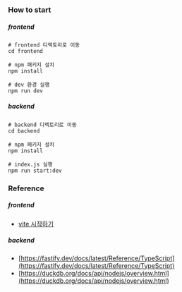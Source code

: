 ### How to start

##### frontend

```shell
# frontend 디렉토리로 이동
cd frontend

# npm 패키지 설치
npm install

# dev 환경 실행
npm run dev
```

##### backend

```shell
# backend 디렉토리로 이동
cd backend

# npm 패키지 설치
npm install

# index.js 실행
npm run start:dev
```

### Reference

##### frontend
- [vite 시작하기](https://ko.vite.dev/guide)

##### backend
- [https://fastify.dev/docs/latest/Reference/TypeScript](https://fastify.dev/docs/latest/Reference/TypeScript)
- [https://duckdb.org/docs/api/nodejs/overview.html](https://duckdb.org/docs/api/nodejs/overview.html)

